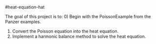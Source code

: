 #heat-equation-hat

The goal of this project is to: 
0) Begin with the PoissonExample from the Panzer examples. 
1) Convert the Poisson equation into the heat equation.
2) Implement a harmonic balance method to solve the heat equation.